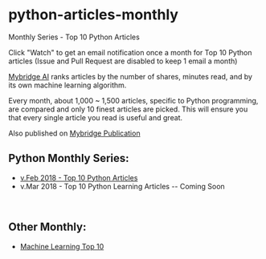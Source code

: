 # python-articles-monthly
Monthly Series - Top 10 Python Articles

Click "Watch" to get an email notification once a month for Top 10 Python articles (Issue and Pull Request are disabled to keep 1 email a month)

[Mybridge AI](https://www.mybridge.co) ranks articles by the number of shares, minutes read, and by its own machine learning algorithm.

Every month, about 1,000 ~ 1,500 articles, specific to Python programming, are compared and only 10 finest articles are picked. This will ensure you that every single article you read is useful and great. 

Also published on [Mybridge Publication](https://medium.mybridge.co)


## Python Monthly Series:

* [v.Feb 2018 - Top 10 Python Articles](v.Feb-2018)
* v.Mar 2018 - Top 10 Python Learning Articles -- Coming Soon

<br>

## Other Monthly:
* [Machine Learning Top 10](https://goo.gl/5HhQCB)
